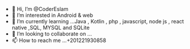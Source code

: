 - 👋 Hi, I’m @CoderEslam
- 👀 I’m interested in Android & web
- 🌱 I’m currently learning ...Java , Kotlin , php , javascript, node js , react native ,SQL, MYSQL and SQLite
- 💞️ I’m looking to collaborate on ...
- 📫 How to reach me ...+201221930858

<!---
CoderEslam/CoderEslam is a ✨ special ✨ repository because its `README.md` (this file) appears on your GitHub profile.
You can click the Preview link to take a look at your changes.
--->
